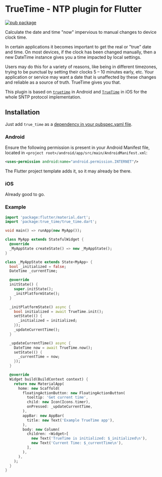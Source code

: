 # TrueTime - NTP plugin for Flutter

[![pub package](https://img.shields.io/pub/v/true_time.svg)](https://pub.dartlang.org/packages/true_time)

Calculate the date and time "now" impervious to manual changes to device clock time.
                                     
In certain applications it becomes important to get the real or "true" date and time. On most devices, if the clock has been changed manually, then a new DateTime instance gives you a time impacted by local settings.
                                     
Users may do this for a variety of reasons, like being in different timezones, trying to be punctual by setting their clocks 5 – 10 minutes early, etc. Your application or service may want a date that is unaffected by these changes and reliable as a source of truth. TrueTime gives you that.

This plugin is based on [`truetime`][1] in Android and [`TrueTime`][2] in iOS for the whole SNTP protocol implementation.

## Installation

Just add `true_time` as a [dependency in your pubspec.yaml file](https://flutter.io/using-packages/).

### Android

Ensure the following permission is present in your Android Manifest file, located in `<project root>/android/app/src/main/AndroidManifest.xml`:

```xml
<uses-permission android:name="android.permission.INTERNET"/>
```

The Flutter project template adds it, so it may already be there.

### iOS

Already good to go.

### Example

```dart
import 'package:flutter/material.dart';
import 'package:true_time/true_time.dart';

void main() => runApp(new MyApp());

class MyApp extends StatefulWidget {
  @override
  _MyAppState createState() => new _MyAppState();
}

class _MyAppState extends State<MyApp> {
  bool _initialized = false;
  DateTime _currentTime;

  @override
  initState() {
    super.initState();
    _initPlatformState();
  }

  _initPlatformState() async {
    bool initialized = await TrueTime.init();
    setState(() {
      _initialized = initialized;
    });
    _updateCurrentTime();
  }

  _updateCurrentTime() async {
    DateTime now = await TrueTime.now();
    setState(() {
      _currentTime = now;
    });
  }

  @override
  Widget build(BuildContext context) {
    return new MaterialApp(
      home: new Scaffold(
        floatingActionButton: new FloatingActionButton(
          tooltip: 'Get current time',
          child: new Icon(Icons.timer),
          onPressed: _updateCurrentTime,
        ),
        appBar: new AppBar(
          title: new Text('Example TrueTime app'),
        ),
        body: new Column(
          children: <Widget>[
            new Text('TrueTime is initialized: $_initialized\n'),
            new Text('Current Time: $_currentTime\n'),
          ],
        ),
      ),
    );
  }
}
```

[1]: https://github.com/instacart/truetime-android
[2]: https://github.com/instacart/TrueTime.swift
